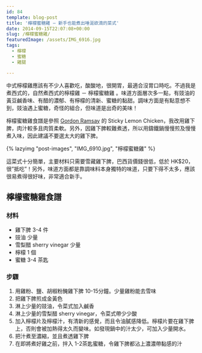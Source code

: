```yaml
---
id: 84
template: blog-post
title: '檸檬蜜糖雞 – 新手也能煮出唾涎欲滴的菜式'
date: 2014-09-15T22:07:08+00:00
slug: /檸檬蜜糖雞/
featuredImage: /assets/IMG_6916.jpg
tags:
  - 檸檬
  - 蜜糖
  - 雞腿

---
```

中式檸檬雞應該有不少人喜歡吃，酸酸地，很開胃，最適合沒胃口時吃。不過我是煮西式的，自然煮西式的檸檬雞 － 檸檬蜜糖雞 。味道方面層次多一點，有豉油的黃豆鹹香味、有醋的濃郁、有檸檬的清新、蜜糖的黏甜。調味方面是有點意想不到，豉油遇上蜜糖，奇怪的組合，但味道是出奇的美味！

<!--more-->

檸檬蜜糖雞食譜是參照 [Gordon Ramsay](http://www.gordonramsay.com/) 的 Sticky Lemon Chicken，我改用雞下脾，肉汁較多且肉質柔軟。另外，因雞下脾較難煮透，所以用鑄鐵鍋慢慢煎及慢慢煮入味，因此建議不要選太大的雞下脾。

{% lazyimg "post-images", "IMG_6910.jpg", "檸檬蜜糖雞" %}

這菜式十分簡單，主要材料只需要雪藏雞下脾，巴西貨價錢很低，低於 HK$20，很”抵吃”！另外，味道方面都是靠調味料本身獨特的味道，只要下得不太多，應該很易煮得很好味，非常適合新手。

## 檸檬蜜糖雞食譜

### 材料

* 雞下脾 3-4 件
* 豉油 少量
* 雪梨醋 sherry vinegar 少量
* 檸檬 1 個
* 蜜糖 3-4 茶匙 

### 步驟

1. 用雞粉、鹽、胡椒粉醃雞下脾 10-15分鐘。少量雞粉能去雪味
2. 把雞下脾煎成金黃色
3. 淋上少量的豉油，令菜式加入鹹香
4. 淋上少量的雪梨醋 sherry vinegar，令菜式帶少少酸
5. 加入檸檬片及檸檬汁，有清新的感覺，而且令油膩感降低。檸檬片要在雞下脾上，否則會被加熱得太久而變味。如發現鍋中的汁太少，可加入少量開水。
6. 把汁煮至濃縮，並且煮透雞下脾
7. 在即將煮好雞之前，拌入 1-2茶匙蜜糖，令雞下脾都沾上濃濃帶黏感的汁
